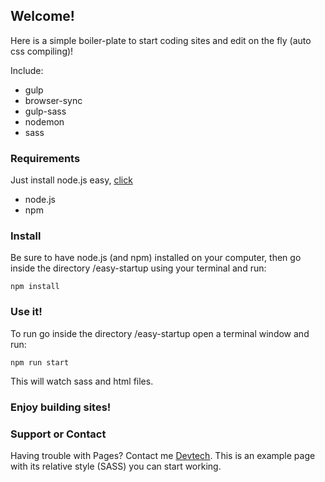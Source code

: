 ## Welcome! 

Here is a simple boiler-plate to start coding sites and edit on the fly (auto css compiling)!


Include:

- gulp 
- browser-sync
- gulp-sass
- nodemon
- sass

### Requirements
Just install node.js easy, [click](https://blog.hellotangible.com/an-absolute-beginners-guide-to-node-js-c27e6d108b5c)

- node.js
- npm

### Install
Be sure to have node.js (and npm) installed on your computer, then go inside the directory /easy-startup using your terminal and run: 

```
npm install

```

### Use it!

To run go inside the directory /easy-startup open a terminal window and run: 

```
npm run start

```

This will watch sass and html files.

### Enjoy building sites!


### Support or Contact

Having trouble with Pages? Contact me [Devtech](https://github.com/devtechk). This is an example page with its relative style (SASS) you can start working.

